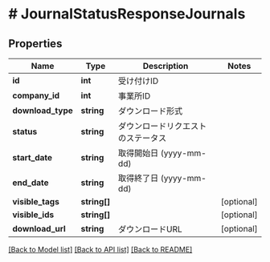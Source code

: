 # # JournalStatusResponseJournals

## Properties

Name | Type | Description | Notes
------------ | ------------- | ------------- | -------------
**id** | **int** | 受け付けID |
**company_id** | **int** | 事業所ID |
**download_type** | **string** | ダウンロード形式 |
**status** | **string** | ダウンロードリクエストのステータス |
**start_date** | **string** | 取得開始日 (yyyy-mm-dd) |
**end_date** | **string** | 取得終了日 (yyyy-mm-dd) |
**visible_tags** | **string[]** |  | [optional]
**visible_ids** | **string[]** |  | [optional]
**download_url** | **string** | ダウンロードURL | [optional]

[[Back to Model list]](../../README.md#models) [[Back to API list]](../../README.md#endpoints) [[Back to README]](../../README.md)
